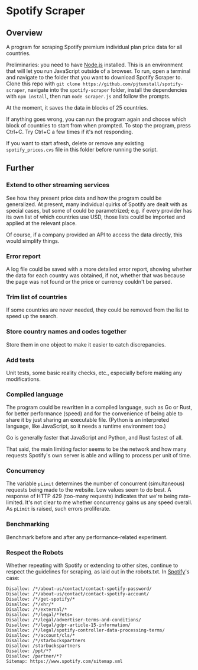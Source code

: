 # Spotify Scraper

## Overview

A program for scraping Spotify premium individual plan price data for all countries.

Preliminaries: you need to have [Node.js](https://nodejs.org/en/download) installed. This is an environment that will let you run JavaScript outside of a browser. To run, open a terminal and navigate to the folder that you want to download Spotify Scraper to. Clone this repo with `git clone https://github.com/pjtunstall/spotify-scraper`, navigate into the `spotify-scraper` folder, install the dependencies with `npm install`, then run `node scraper.js` and follow the prompts.

At the moment, it saves the data in blocks of 25 countries.

If anything goes wrong, you can run the program again and choose which block of countries to start from when prompted. To stop the program, press Ctrl+C. Try Ctrl+C a few times if it's not responding.

If you want to start afresh, delete or remove any existing `spotify_prices.cvs` file in this folder before running the script.

## Further

### Extend to other streaming services

See how they present price data and how the program could be generalized. At present, many individual quirks of Spotify are dealt with as special cases, but some of could be parametrized; e.g. if every provider has its own list of which countries use USD, those lists could be imported and applied at the relevant place.

Of course, if a company provided an API to access the data directly, this would simplify things.

### Error report

A log file could be saved with a more detailed error report, showing whether the data for each country was obtained, if not, whether that was because the page was not found or the price or currency couldn't be parsed.

### Trim list of countries

If some countries are never needed, they could be removed from the list to speed up the search.

### Store country names and codes together

Store them in one object to make it easier to catch discrepancies.

### Add tests

Unit tests, some basic reality checks, etc., especially before making any modifications.

### Compiled language

The program could be rewritten in a compiled language, such as Go or Rust, for better performance (speed) and for the convenience of being able to share it by just sharing an executable file. (Python is an interpreted language, like JavaScript, so it needs a runtime environment too.)

Go is generally faster that JavaScript and Python, and Rust fastest of all.

That said, the main limiting factor seems to be the network and how many requests Spotify's own server is able and willing to process per unit of time.

### Concurrency

The variable `pLimit` determines the number of concurrent (simultaneous) requests being made to the website. Low values seem to do best. A response of HTTP 429 (too-many requests) indicates that we're being rate-limited. It's not clear to me whether concurrency gains us any speed overall. As `pLimit` is raised, such errors proliferate.

### Benchmarking

Benchmark before and after any performance-related experiment.

### Respect the Robots

Whether repeating with Spotify or extending to other sites, continue to respect the guidelines for scraping, as laid out in the robots.txt. In [Spotify](https://www.spotify.com/robots.txt)'s case:

```
Disallow: /*/about-us/contact/contact-spotify-password/
Disallow: /*/about-us/contact/contact-spotify-account/
Disallow: /*/get-spotify/*
Disallow: /*/xhr/*
Disallow: /*/external/*
Disallow: /*/legal/*?ets=
Disallow: /*/legal/advertiser-terms-and-conditions/
Disallow: /*/legal/gdpr-article-15-information/
Disallow: /*/legal/spotify-controller-data-processing-terms/
Disallow: /*/account/cls/*
Disallow: /*/starbuckspartners
Disallow: /starbuckspartners
Disallow: /ppt/*?
Disallow: /partner/*?
Sitemap: https://www.spotify.com/sitemap.xml
```
